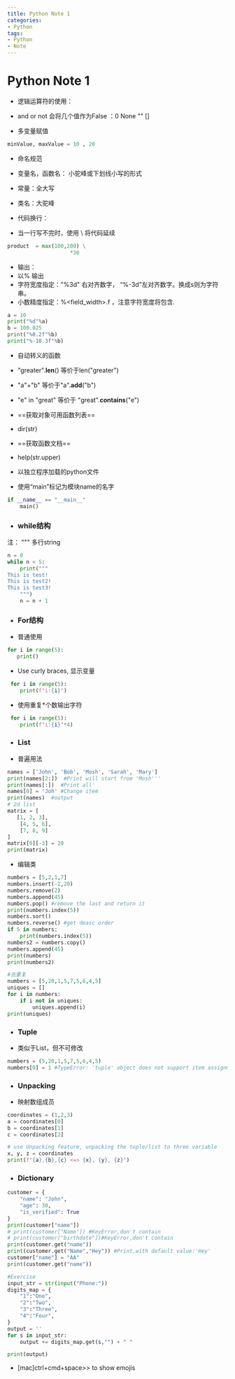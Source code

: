 ```yaml
---
title: Python Note 1
categories:
- Python
tags: 
- Python
- Note
---
```

# Python Note 1

+ 逻辑运算符的使用：
+ and or not 会将几个值作为False ：0 None "" []

+ 多变量赋值
```python
minValue, maxValue = 10 , 20
```

+ 命名规范
+ 变量名，函数名： 小驼峰或下划线小写的形式
+ 常量：全大写
+ 类名：大驼峰

+ 代码换行：
+ 当一行写不完时，使用 \ 将代码延续
```python
product  = max(100,200) \
					*30
```

+ 输出：
+ 以% 输出
+ 字符宽度指定："%3d" 右对齐数字， “%-3d”左对齐数字。换成s则为字符串。 
+ 小数精度指定：%<field_width>.<precision>f  ，注意字符宽度将包含.
```python
a = 10
print("%d"%a)
b = 100.025
print("%0.2f"%b)
print("%-10.3f"%b)
```

+ 自动转义的函数
+ "greater".__len__() 等价于len("greater")
+ "a"+"b" 等价于"a".__add__("b")
+ "e" in "great" 等价于 "great".__contains__("e")


+ ==获取对象可用函数列表==
+ dir(str) 

+ ==获取函数文档==
+ help(str.upper)

+ 以独立程序加载的python文件
+ 使用“main”标记为模块name的名字
```python
if __name__ == "__main__"
	main()
```

+ ### while结构
 注： """  多行string
 
```python
n = 0
while n < 5:
	print("""
This is test!
This is test2!
This is test3!
	""")
	n = n + 1
```

+ ### For结构
 * 普通使用
 
 ```python
 for i in range(5):
 	print()
 ```
 * Use curly braces, 显示变量

```python
 for i in range(5):
 	print(f"i:{i}")
 ```
 * 使用重复*个数输出字符

```python
 for i in range(5):
 	print(f"i:{i}"*4)
 ```

+ ### List
* 普遍用法

```python
names = ['John', 'Bob', 'Mosh', 'Sarah', 'Mary']
print(names[2:])  #Print will start from 'Mosh'''
print(names[:])  #Print all'
names[0] = 'Joh' #Change item
print(names)  #output
# 2d list
matrix = [
   [1, 2, 3],
    [4, 5, 6],
    [7, 8, 9]
]
matrix[0][-3] = 20
print(matrix)
```

* 编辑类

```python
numbers = [5,2,1,7]
numbers.insert(-2,20)
numbers.remove(2)
numbers.append(45)
numbers.pop() #remove the last and return it
print(numbers.index(5))
numbers.sort()
numbers.reverse() #get deasc order
if 5 in numbers:
    print(numbers.index(5))
numbers2 = numbers.copy()
numbers.append(45)
print(numbers)
print(numbers2)

#去重复
numbers = [5,20,1,5,7,5,6,4,5]
uniques = []
for i in numbers:
    if i not in uniques:
        uniques.append(i)
print(uniques)
```

+ ### Tuple
+ 类似于List，但不可修改

```python
numbers = (5,20,1,5,7,5,6,4,5)
numbers[0] = 1 #TypeError: 'tuple' object does not support item assignment
```

+ ### Unpacking
+ 映射数组成员

```python
coordinates = (1,2,3)
a = coordinates[0]
b = coordinates[1]
c = coordinates[2]

# use Unpacking feature, unpacking the tuple/list to three variable
x, y, z = coordinates
print(f"{a},{b},{c} <=> {x}, {y}, {z}")
```

+ ### Dictionary

```python
customer = {
    "name": "John",
    "age": 30,
    "is_verified": True
}
print(customer["name"])
# print(customer["Name"]) #KeyError,don't contain
# print(customer["birthdate"])#KeyError,don't contain
print(customer.get("name"))
print(customer.get("Name","Hey")) #Print,with default value:'Hey'
customer["name"] = "AA"
print(customer.get("name"))

#Exercise
input_str = str(input("Phone:"))
digits_map = {
    "1":"One",
    "2":"Two",
    "3":"Three",
    "4":"Four",
}
output = ''
for s in input_str:
    output += digits_map.get(s,"") + " "

print(output)
```
+ [mac]ctrl+cmd+space>> to show emojis